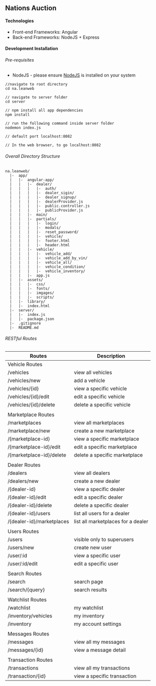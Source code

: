 ## Nations Auction

#### Technologies
  * Front-end Frameworks: Angular
  * Back-end Frameworks: NodeJS + Express


#### Development Installation

###### Pre-requisites
  * NodeJS - please ensure [NodeJS](https://nodejs.org/en/) is installed on your system
  ```
  //navigate to root directory
  cd na.leanweb

  // navigate to server folder  
  cd server

  // npm install all app dependencies
  npm install

  // run the following command inside server folder
  nodemon index.js

  // default port localhost:8082

  // In the web browser, to go localhost:8082
  ```

###### Overall Directory Structure

```
na.leanweb/
  |-  app/
  |   |-  angular-app/
  |   |   |-  dealer/
  |   |   |   |-  auth/
  |   |   |   |-  dealer_sigin/
  |   |   |   |-  dealer_signup/
  |   |   |   |-  dealerProvider.js
  |   |   |   |-  public.controller.js
  |   |   |   |-  publicProvider.js
  |   |   |-  main/
  |   |   |-  partials/
  |   |   |   |-  login/
  |   |   |   |-  modals/
  |   |   |   |-  reset_password/
  |   |   |   |-  vehicle/
  |   |   |   |-  footer.html
  |   |   |   |-  header.html
  |   |   |-  vehicle/
  |   |   |   |-  vehicle_add/
  |   |   |   |-  vehicle_add_by_vin/
  |   |   |   |-  vehicle_all/
  |   |   |   |-  vehicle_condition/
  |   |   |   |-  vehicle_inventory/
  |   |   |-  app.js
  |   |-  assets/
  |   |   |-  css/
  |   |   |-  fonts/
  |   |   |-  imgages/
  |   |   |-  scripts/
  |   |-  library/
  |   |-  index.html
  |-  server/
  |   |-  index.js
  |   |-  package.json
  |-  .gitignore
  |-  README.md

```

###### RESTful Routes

| Routes | Description |
| ------ | ----------- |
| Vehicle Routes |   |
| /vehicles |  view all vehicles |
| /vehicles/new |  add a vehicle |
| /vehicles/{id} |  view a specific vehicle |
| /vehicles/{id}/edit |  edit a specific vehicle |
| /vehicles/{id}/delete |  delete a specific vehicle |
|  |   |
| Marketplace Routes |   |
| /marketplaces |  view all marketplaces |
| /marketplace/new |  create a new marketplace |
| /{marketplace-id} |  view a specific marketplace |
| /{marketplace-id}/edit |  edit a specific marketplace |
| /{marketplace-id}/delete |  delete a specific marketplace |
|  |   |
| Dealer Routes |   |
| /dealers |  view all dealers |
| /dealers/new |  create a new dealer |
| /{dealer-id} |  view a specific dealer |
| /{dealer-id}/edit |  edit a specific dealer |
| /{dealer-id}/delete |  delete a specific dealer |
| /{dealer-id}/users |  list all users for a dealer |
| /{dealer-id}/marketplaces |  list all marketplaces for a dealer |
|  |   |
| Users Routes |   |
| /users |  visible only to superusers |
| /users/new |  create new user |
| /user/:id |  view a specific user |
| /user/:id/edit |  edit a specific user |
|  |   |
| Search Routes |   |
| /search |  search page |
| /search/{query} |  search results |
|  |   |
| Watchlist Routes |   |
| /watchlist |  my watchlist |
| /inventory/vehicles |  my inventory |
| /inventory |  my account settings |
|  |   |
| Messages Routes |   |
| /messages |  view all my messages |
| /messages/{id} |  view a message detail |
|  |   |
| Transaction Routes |   |
| /transactions |  view all my transactions |
| /transaction/{id} |  view a specific transaction |
